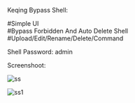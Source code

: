 Keqing Bypass Shell:<br>


#Simple UI<br>
#Bypass Forbidden And Auto Delete Shell<br>
#Upload/Edit/Rename/Delete/Command<br>


Shell Password: admin

Screenshoot:<br>

![ss](https://github.com/user-attachments/assets/c659b765-0b80-4dec-99f5-56c1f63d7ec3)<br>



![ss1](https://github.com/user-attachments/assets/e067cf91-46c5-4091-8921-0ca555b6f94a)



